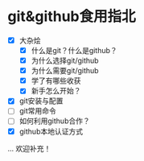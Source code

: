 # git&github食用指北

- [x] 大杂烩
  - [x] 什么是git？什么是github？
  - [x] 为什么选择git/github
  - [x] 为什么需要git/github
  - [x] 学了有哪些收获
  - [x] 新手怎么开始？
- [x] git安装与配置
- [ ] git常用命令
- [ ] 如何利用github合作？
- [x] github本地认证方式

... 欢迎补充！
